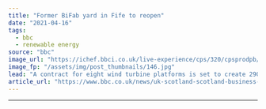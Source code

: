 ```yaml
---
title: "Former BiFab yard in Fife to reopen"
date: "2021-04-16"
tags: 
  - bbc
  - renewable energy
source: "bbc"
image_url: "https://ichef.bbci.co.uk/live-experience/cps/320/cpsprodpb/DEF5/production/_118077075__115015563_mediaitem107533799.jpg"
image_fp: "/assets/img/post_thumbnails/146.jpg"
lead: "A contract for eight wind turbine platforms is set to create 290 jobs based around the Methil yard."
article_url: "https://www.bbc.co.uk/news/uk-scotland-scotland-business-56769664"
---
```


---
